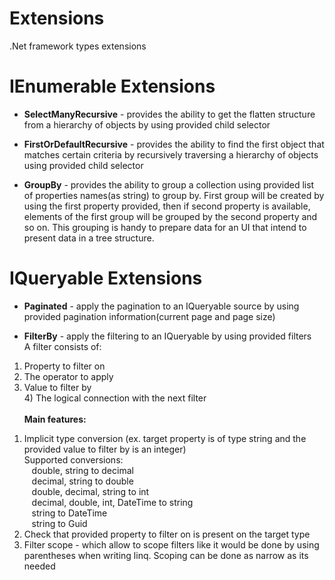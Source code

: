 # Extensions
.Net framework types extensions


# IEnumerable Extensions
- **SelectManyRecursive** - provides the ability to get the flatten structure from a hierarchy of objects by using provided child selector

- **FirstOrDefaultRecursive** - provides the ability to find the first object that matches certain criteria by recursively traversing a hierarchy of objects using provided child selector

- **GroupBy** - provides the ability to group a collection using provided list of properties names(as string) to group by. First group will be created by using the first property provided, then if second property is available, elements of the first group will be grouped by the second property and so on. This grouping is handy to prepare data for an UI that intend to present data in a tree structure. 

# IQueryable Extensions

- **Paginated** - apply the pagination to an IQueryable source by using provided pagination information(current page and page size)

- **FilterBy** - apply the filtering to an IQueryable by using provided filters <br/> 
A filter consists of: <br/> 
1. Property to filter on <br/> 
2. The operator to apply <br/> 
3. Value to filter by <br/> 4) The logical connection with the next filter<br/><br/> 
**Main features:**<br/>
1) Implicit type conversion (ex. target property is of type string and the provided value to filter by is an integer)<br/> 
Supported conversions:<br/> 
&nbsp;&nbsp; double, string to decimal <br/> 
&nbsp;&nbsp; decimal, string to double <br/> 
&nbsp;&nbsp; double, decimal, string to int <br/> 
&nbsp;&nbsp; decimal, double, int, DateTime to string <br/> 
&nbsp;&nbsp; string to DateTime <br/> 
&nbsp;&nbsp; string to Guid <br/>
2) Check that provided property to filter on is present on the target type <br/> 
3) Filter scope - which allow to scope filters like it would be done by using parentheses when writing linq. Scoping can be done as narrow as its needed
